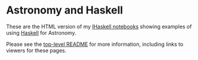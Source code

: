 
# Astronomy and Haskell

These are the HTML version of my 
[IHaskell notebooks](http://gibiansky.github.io/IHaskell/)
showing examples of using 
[Haskell](https://www.haskell.org/)
for Astronomy. 

Please see the
[top-level README](https://github.com/DougBurke/astro-haskell/blob/master/README.md)
for more information, including links
to viewers for these pages.

